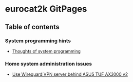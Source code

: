 # eurocat2k GitPages

## Table of contents
### System programming hints
 - [Thoughts of system programming](docs/systemprogramming/readme.md)
### Home system administration issues
 - [Use Wireguard VPN server behind ASUS TUF AX3000 v2](docs/vpn/readme.md)
